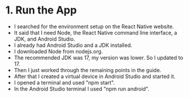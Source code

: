 # 1. Run the App

- I searched for the environment setup on the React Native website.
- It said that I need Node, the React Native command line interface, a JDK, and Android Studio.
- I already had Android Studio and a JDK installed.
- I downloaded Node from nodejs.org.
- The recommended JDK was 17, my version was lower. So I updated to 17.
- Then I just worked through the remaining points in the guide.
- After that I created a virtual device in Android Studio and started it.
- I opened a terminal and used "npm start".
- In the Android Studio terminal I used "npm run android".
